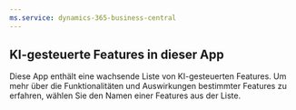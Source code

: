 ```yaml
---
ms.service: dynamics-365-business-central
---
```

## KI-gesteuerte Features in dieser App

Diese App enthält eine wachsende Liste von KI-gesteuerten Features. Um mehr über die Funktionalitäten und Auswirkungen bestimmter Features zu erfahren, wählen Sie den Namen einer Features aus der Liste.